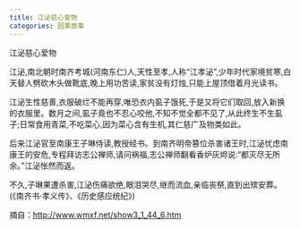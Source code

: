 ```yaml
---
title: 江泌慈心爱物
categories: 因果故事
---
```


	   
江泌慈心爱物

江泌,南北朝时南齐考城(河南东仁)人,天性至孝,人称“江孝泌”,少年时代家境贫寒,白天替人劈砍木头做靴底,晚上用功苦读,家贫没有灯烛,只能上屋顶借着月光读书。

江泌生性慈善,衣服破烂不能再穿,唯恐衣内虱子饿死,于是又将它们取回,放入新换的衣服里。数月之间,虱子竟也不忍心咬他,不知不觉全都不见了,从此终生不生虱子;日常食用青菜,不吃菜心,因为菜心含有生机,其仁慈广及物类如此。

后来江泌官至南康王子琳侍读,教授经书。到南齐明帝篡位杀害诸王时,江泌忧虑南康王的安危,专程拜访志公禅师,请问祸福,志公禅师翻看香炉灰烬说:“都灭尽无所余。”江泌怅然而返。

不久,子琳果遭杀害,江泌伤痛欲绝,眼泪哭尽,继而流血,亲临丧祭,直到出殡安葬。(《南齐书·孝义传》、《历史感应统纪》)

摘自：http://www.wmxf.net/show3_1_44_6.htm